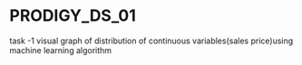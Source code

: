 # PRODIGY_DS_01
task -1 visual graph of distribution of continuous variables(sales price)using machine learning algorithm
